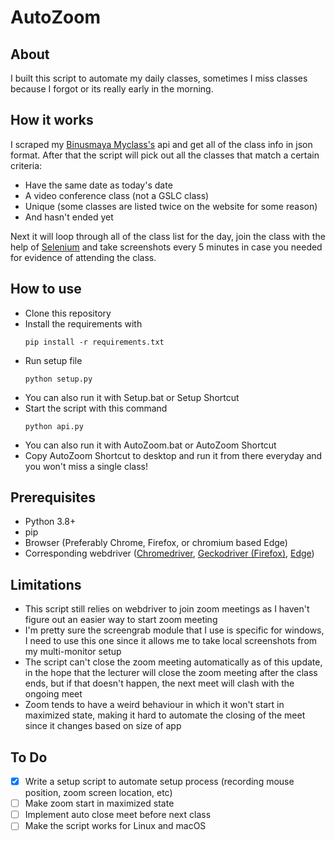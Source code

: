 # AutoZoom

## About

I built this script to automate my daily classes, sometimes I miss classes because I forgot or its really early in the morning.

## How it works

I scraped my [Binusmaya Myclass's](https://myclass.apps.binus.ac.id/) api and get all of the class info in json format.
After that the script will pick out all the classes that match a certain criteria:

- Have the same date as today's date
- A video conference class (not a GSLC class)
- Unique (some classes are listed twice on the website for some reason)
- And hasn't ended yet

Next it will loop through all of the class list for the day, join the class with the help of [Selenium](https://www.selenium.dev/) and take screenshots every 5 minutes in case you needed for evidence of attending the class.

## How to use

- Clone this repository
- Install the requirements with
  ```
  pip install -r requirements.txt
  ```
- Run setup file
  ```
  python setup.py
  ```
- You can also run it with Setup.bat or Setup Shortcut
- Start the script with this command
  ```
  python api.py
  ```
- You can also run it with AutoZoom.bat or AutoZoom Shortcut
- Copy AutoZoom Shortcut to desktop and run it from there everyday and you won't miss a single class!

## Prerequisites

- Python 3.8+
- pip
- Browser (Preferably Chrome, Firefox, or chromium based Edge)
- Corresponding webdriver ([Chromedriver](https://chromedriver.chromium.org/), [Geckodriver (Firefox)](https://github.com/mozilla/geckodriver/releases), [Edge](https://developer.microsoft.com/en-us/microsoft-edge/tools/webdriver/))

## Limitations

- This script still relies on webdriver to join zoom meetings as I haven't figure out an easier way to start zoom meeting
- I'm pretty sure the screengrab module that I use is specific for windows, I need to use this one since it allows me to take local screenshots from my multi-monitor setup
- The script can't close the zoom meeting automatically as of this update, in the hope that the lecturer will close the zoom meeting after the class ends, but if that doesn't happen, the next meet will clash with the ongoing meet
- Zoom tends to have a weird behaviour in which it won't start in maximized state, making it hard to automate the closing of the meet since it changes based on size of app

## To Do

- [x] Write a setup script to automate setup process (recording mouse position, zoom screen location, etc)
- [ ] Make zoom start in maximized state
- [ ] Implement auto close meet before next class
- [ ] Make the script works for Linux and macOS
